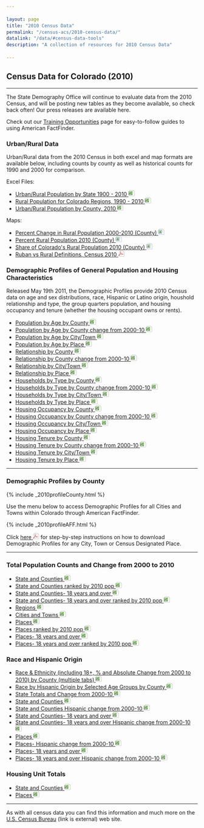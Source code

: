 ```yaml
---

layout: page
title: "2010 Census Data"
permalink: "/census-acs/2010-census-data/"
datalink: "/data/#census-data-tools"
description: "A collection of resources for 2010 Census Data"

---
```


## Census Data for Colorado (2010)

- - -

The State Demography Office will continue to evaluate data from the 2010 Census, and will be posting new tables as they become available, so check back often! Our press releases are available here.

Check out our [Training Opportunities](/demography/training#training) page for easy-to-follow guides to using American FactFinder.

### Urban/Rural Data

Urban/Rural data from the 2010 Census in both excel and map formats are available below, including counts by county as well as historical counts for 1990 and 2000 for comparison.

Excel Files:

- [Urban/Rural Population by State 1900 - 2010 ![xls](/images/page_white_excel.png 'download xls file')](https://dola.colorado.gov/gis-php/files/demog-docs/Rural%20Urban%20by%20State%201990%20to%202010.xls)
- [Rural Population for Colorado Regions, 1990 - 2010 ![xls](/images/page_white_excel.png 'download xls file')](https://dola.colorado.gov/gis-php/files/demog-docs/Rural%20by%20Region%20and%20Cnty%20and%20shares%2090-10.xls)
- [Urban/Rural Population by County, 2010 ![xls](/images/page_white_excel.png 'download xls file')](https://dola.colorado.gov/gis-php/files/demog-docs/Rural%20Urban%20by%20county%202010%202000.xls) 


Maps:

- [Percent Change in Rural Population 2000-2010 (County) ![image](/images/page_white_picture.png 'download image file')](https://dola.colorado.gov/gis-php/files/projects/thematic/Rural/PctChgRuralMap.png)
- [Percent Rural Population 2010 (County) ![image](/images/page_white_picture.png 'download image file')](https://dola.colorado.gov/gis-php/files/projects/thematic/Rural/PctRuralPopMap.png)
- [Share of Colorado\'s Rural Population 2010 (County) ![image](/images/page_white_picture.png 'download image file')](https://dola.colorado.gov/gis-php/files/projects/thematic/Rural/RuralSharePopMap.png)
- [Ruban vs Rural Definitions, Census 2010 ![pdf](/images/page_white_acrobat.png 'download pdf file')](https://dola.colorado.gov/gis-php/files/projects/thematic/Rural/UrbanRural.pdf)


### Demographic Profiles of General Population and Housing Characteristics

Released May 19th 2011, the Demographic Profiles provide 2010 Census data on age and sex distributions, race, Hispanic or Latino origin, houshold relationship and type, the group quarters population, and housing occupancy and tenure (whether the housing occupant owns or rents).

- [Population by Age by County ![xls](/images/page_white_excel.png 'download xls file')](https://storage.cloud.google.com/maps-static/PopulationByAge2010_County.xls)
- [Population by Age by County change from 2000-10 ![xls](/images/page_white_excel.png 'download xls file')](https://storage.cloud.google.com/maps-static/PopulationByAge2010vs2000_County.xls)
- [Population by Age by City/Town ![xls](/images/page_white_excel.png 'download xls file')](https://storage.cloud.google.com/maps-static/PopulationByAge2010_IncorporatedPlace.xls)
- [Population by Age by Place ![xls](/images/page_white_excel.png 'download xls file')](https://storage.cloud.google.com/maps-static/PopulationByAge2010_Place.xls)
- [Relationship by County ![xls](/images/page_white_excel.png 'download xls file')](https://storage.cloud.google.com/maps-static/Relationship2010_County.xls)
- [Relationship by County change from 2000-10 ![xls](/images/page_white_excel.png 'download xls file')](https://storage.cloud.google.com/maps-static/Relationship2010vs2000_County.xls)
- [Relationship by City/Town ![xls](/images/page_white_excel.png 'download xls file')](https://storage.cloud.google.com/maps-static/Relationship2010_IncorporatedPlace.xls)
- [Relationship by Place ![xls](/images/page_white_excel.png 'download xls file')](https://storage.cloud.google.com/maps-static/Relationship2010_Place.xls)
- [Households by Type by County ![xls](/images/page_white_excel.png 'download xls file')](https://storage.cloud.google.com/maps-static/HouseholdsByType2010_County.xls)
- [Households by Type by County change from 2000-10 ![xls](/images/page_white_excel.png 'download xls file')](https://storage.cloud.google.com/maps-static/HouseholdsByType2010vs2000_County.xls)
- [Households by Type by City/Town ![xls](/images/page_white_excel.png 'download xls file')](https://storage.cloud.google.com/maps-static/HouseholdsByType2010_IncorporatedPlace.xls)
- [Households by Type by Place ![xls](/images/page_white_excel.png 'download xls file')](https://storage.cloud.google.com/maps-static/HouseholdsByType2010_Place.xls)
- [Housing Occupancy by County ![xls](/images/page_white_excel.png 'download xls file')](https://storage.cloud.google.com/maps-static/HousingOccupancy2010_County.xls)
- [Housing Occupancy by County change from 2000-10 ![xls](/images/page_white_excel.png 'download xls file')](https://storage.cloud.google.com/maps-static/HousingOccupancy2010vs2000_County.xls)
- [Housing Occupancy by City/Town ![xls](/images/page_white_excel.png 'download xls file')](https://storage.cloud.google.com/maps-static/HousingOccupancy2010_IncorporatedPlace.xls)
- [Housing Occupancy by Place ![xls](/images/page_white_excel.png 'download xls file')](https://storage.cloud.google.com/maps-static/HousingOccupancy2010_Place.xls)
- [Housing Tenure by County ![xls](/images/page_white_excel.png 'download xls file')](https://storage.cloud.google.com/maps-static/HousingTenure2010_County.xls)
- [Housing Tenure by County change from 2000-10 ![xls](/images/page_white_excel.png 'download xls file')](https://storage.cloud.google.com/maps-static/HousingTenure2010vs2000_County.xls)
- [Housing Tenure by City/Town ![xls](/images/page_white_excel.png 'download xls file')](https://storage.cloud.google.com/maps-static/HousingTenure2010_IncorporatedPlace.xls)
- [Housing Tenure by Place ![xls](/images/page_white_excel.png 'download xls file')](https://storage.cloud.google.com/maps-static/HousingTenure2010_Place.xls)

----

### Demographic Profiles by County

{% include _2010profileCounty.html %}

Use the menu below to access Demographic Profiles for all Cities and Towns within Colorado through American FactFinder.

{% include _2010profileAFF.html %}

Click [here ![pdf](/images/page_white_acrobat.png 'download pdf file')](https://storage.cloud.google.com/maps-static/Accessing%20the%20Demographic%20Profile%20for%20a%20City_April13.pdf) for step-by-step instructions on how to download Demographic Profiles for any City, Town or Census Designated Place.

----

### Total Population Counts and Change from 2000 to 2010

- [State and Counties ![xls](/images/page_white_excel.png 'download xls file')](https://storage.cloud.google.com/maps-static/total%20pop%20change%20counties.xls)
- [State and Counties ranked by 2010 pop ![xls](/images/page_white_excel.png 'download xls file')](https://storage.cloud.google.com/maps-static/total%20pop%20change%20counties_ranked.xls)
- [State and Counties- 18 years and over ![xls](/images/page_white_excel.png 'download xls file')](https://storage.cloud.google.com/maps-static/total%20pop%20change%20counties%2018.xls)
- [State and Counties- 18 years and over ranked by 2010 pop ![xls](/images/page_white_excel.png 'download xls file')](https://storage.cloud.google.com/maps-static/total%20pop%20change%20counties%2018_ranked.xls)
- [Regions ![xls](/images/page_white_excel.png 'download xls file')](https://storage.cloud.google.com/maps-static/total%20pop%20change%20region.xls)
- [Cities and Towns ![xls](/images/page_white_excel.png 'download xls file')](https://storage.cloud.google.com/maps-static/total%20pop%20change.xls)
- [Places ![xls](/images/page_white_excel.png 'download xls file')](https://storage.cloud.google.com/maps-static/total%20pop%20change%20muni.xls)
- [Places ranked by 2010 pop ![xls](/images/page_white_excel.png 'download xls file')](https://storage.cloud.google.com/maps-static/total%20pop%20change%20muni_ranked.xls)
- [Places- 18 years and over ![xls](/images/page_white_excel.png 'download xls file')](https://storage.cloud.google.com/maps-static/total%20pop%20change%20muni%2018.xls)
- [Places- 18 years and over ranked by 2010 pop ![xls](/images/page_white_excel.png 'download xls file')](https://storage.cloud.google.com/maps-static/total%20pop%20change%20muni%2018_ranked.xls)


### Race and Hispanic Origin

- [Race & Ethnicity (including 18+, % and Absolute Change from 2000 to 2010) by County (multiple tabs) ![xls](/images/page_white_excel.png 'download xls file')](https://storage.cloud.google.com/maps-static/race%20and%20hispanic%20origin%20counties_change2000to2010.xls)
- [Race by Hispanic Origin by Selected Age Groups by County ![xls](/images/page_white_excel.png 'download xls file')](https://storage.cloud.google.com/maps-static/RaceByHispanicOriginbyAgeCounties.xlsx)
- [State Totals and Change from 2000-10 ![xls](/images/page_white_excel.png 'download xls file')](https://storage.cloud.google.com/maps-static/race%20and%20hispanic%20origin%20state_2000%202010.xls)
- [State and Counties ![xls](/images/page_white_excel.png 'download xls file')](https://storage.cloud.google.com/maps-static/race%20and%20hispanic%20origin%20counties.xls)
- [State and Counties Hispanic change from 2000-10 ![xls](/images/page_white_excel.png 'download xls file')](https://storage.cloud.google.com/maps-static/hispanic%20change%20counties.xls)
- [State and Counties- 18 years and over ![xls](/images/page_white_excel.png 'download xls file')](https://storage.cloud.google.com/maps-static/race%20and%20hispanic%20origin%20counties_18%20and%20over.xls)
- [State and Counties- 18 years and over Hispanic change from 2000-10 ![xls](/images/page_white_excel.png 'download xls file')](https://storage.cloud.google.com/maps-static/hispanic%20change%20counties_18%20and%20over.xls)
- [Places ![xls](/images/page_white_excel.png 'download xls file')](https://storage.cloud.google.com/maps-static/race%20and%20hispanic%20origin%20muni.xls)
- [Places- Hispanic change from 2000-10 ![xls](/images/page_white_excel.png 'download xls file')](https://storage.cloud.google.com/maps-static/hispanic%20change%20muni.xls)
- [Places- 18 years and over ![xls](/images/page_white_excel.png 'download xls file')](https://storage.cloud.google.com/maps-static/race%20and%20hispanic%20origin%20muni_18%20and%20over.xls)
- [Places- 18 years and over Hispanic change from 2000-10 ![xls](/images/page_white_excel.png 'download xls file')](https://storage.cloud.google.com/maps-static/hispanic%20change%20muni_18%20and%20over.xls)


### Housing Unit Totals

- [State and Counties ![xls](/images/page_white_excel.png 'download xls file')](https://storage.cloud.google.com/maps-static/housing%20units%20counties.xls)
- [Places ![xls](/images/page_white_excel.png 'download xls file')](https://storage.cloud.google.com/maps-static/housing%20units%20muni.xls)


----

As with all census data you can find this information and much more on the [U.S. Census Bureau](https://www.census.gov) (link is external) web site.

 
